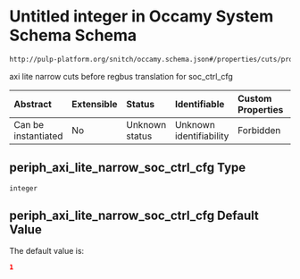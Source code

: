 # Untitled integer in Occamy System Schema Schema

```txt
http://pulp-platform.org/snitch/occamy.schema.json#/properties/cuts/properties/periph_axi_lite_narrow_soc_ctrl_cfg
```

axi lite narrow cuts before regbus translation for soc_ctrl_cfg

| Abstract            | Extensible | Status         | Identifiable            | Custom Properties | Additional Properties | Access Restrictions | Defined In                                                       |
| :------------------ | :--------- | :------------- | :---------------------- | :---------------- | :-------------------- | :------------------ | :--------------------------------------------------------------- |
| Can be instantiated | No         | Unknown status | Unknown identifiability | Forbidden         | Allowed               | none                | [occamy.schema.json*](occamy.schema.json "open original schema") |

## periph_axi_lite_narrow_soc_ctrl_cfg Type

`integer`

## periph_axi_lite_narrow_soc_ctrl_cfg Default Value

The default value is:

```json
1
```
